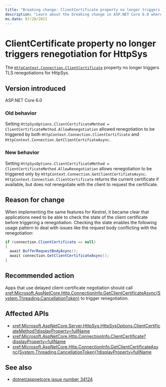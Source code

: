 ```yaml
---
title: "Breaking change: ClientCertificate property no longer triggers renegotiation for HttpSys"
description: "Learn about the breaking change in ASP.NET Core 6.0 where the ClientCertificate property no longer triggers renegotiation for HttpSys."
ms.date: 07/20/2021
---
```

# ClientCertificate property no longer triggers renegotiation for HttpSys

The [`HttpContext.Connection.ClientCertificate`](xref:Microsoft.AspNetCore.Http.ConnectionInfo.ClientCertificate?displayProperty=nameWithType) property no longer triggers TLS renegotiations for HttpSys.

## Version introduced

ASP.NET Core 6.0

### Old behavior

Setting `HttpSysOptions.ClientCertificateMethod = ClientCertificateMethod.AllowRenegotiation` allowed renegotiation to be triggered by both `HttpContext.Connection.ClientCertificate` and `HttpContext.Connection.GetClientCertifiateAsync`.

### New behavior

Setting `HttpSysOptions.ClientCertificateMethod = ClientCertificateMethod.AllowRenegotiation` allows renegotiation to be triggered only by `HttpContext.Connection.GetClientCertifiateAsync`. `HttpContext.Connection.ClientCertificate` returns the current certificate if available, but does not renegotiate with the client to request the certificate.

## Reason for change

When implementing the same features for Kestrel, it became clear that applications need to be able to check the state of the client certificate before triggering a renegotiation. Checking the state enables the following usage pattern to deal with issues like the request body conflicting with the renegotiation:

```csharp
if (connection.ClientCertificate == null)
{
  await BufferRequestBodyAsync();
  await connection.GetClientCertificateAsync();
}
```

## Recommended action

Apps that use delayed client-certificate negotiation should call <xref:Microsoft.AspNetCore.Http.ConnectionInfo.GetClientCertificateAsync(System.Threading.CancellationToken)> to trigger renegotiation.

## Affected APIs

- <xref:Microsoft.AspNetCore.Server.HttpSys.HttpSysOptions.ClientCertificateMethod?displayProperty=fullName>
- <xref:Microsoft.AspNetCore.Http.ConnectionInfo.ClientCertificate?displayProperty=fullName>
- <xref:Microsoft.AspNetCore.Http.ConnectionInfo.GetClientCertificateAsync(System.Threading.CancellationToken)?displayProperty=fullName>

## See also

- [dotnet/aspnetcore issue number 34124](https://github.com/dotnet/aspnetcore/issues/34124)

<!--

## Category

ASP.NET Core

## Affected APIs

Not detectable via API analysis

-->
